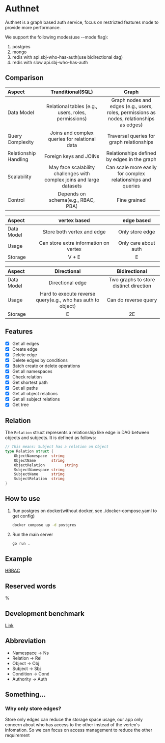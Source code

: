 # Authnet

Authnet is a graph based auth service, focus on restricted features mode to provide more performance.

We support the following modes(use --mode flag):
1. postgres
2. mongo
3. redis with api.sbj-who-has-auth(use bidirectional dag)
4. redis with slow api.sbj-who-has-auth

## Comparison

| Aspect | Tranditional(SQL) | Graph
| :------ | :--: | :-----------: 
| Data Model | Relational tables (e.g., users, roles, permissions) | Graph nodes and edges (e.g., users, roles, permissions as nodes, relationships as edges) 
| Query Complexity | Joins and complex queries for relational data | Traversal queries for graph relationships
| Relationship Handling | Foreign keys and JOINs | Relationships defined by edges in the graph
| Scalability | May face scalability challenges with complex joins and large datasets | Can scale more easily for complex relationships and queries
| Control | Depends on schema(e.g., RBAC, PBA) | Fine grained

| Aspect | vertex based | edge based
| :------ | :--: | :-----------: 
| Data Model | Store both vertex and edge | Only store edge
| Usage | Can store extra information on vertex | Only care about auth
| Storage | V + E | E

| Aspect | Directional | Bidirectional
| :------ | :--: | :-----------: 
| Data Model | Directional edge | Two graphs to store distinct direction
| Usage | Hard to execute reverse query(e.g., who has auth to object) | Can do reverse query
| Storage | E | 2E

## Features

- [x] Get all edges
- [x] Create edge
- [x] Delete edge
- [x] Delete edges by conditions
- [x] Batch create or delete operations
- [x] Get all namespaces
- [x] Check relation
- [x] Get shortest path
- [x] Get all paths
- [x] Get all object relations
- [x] Get all subject relations
- [x] Get tree

## Relation

The `Relation` struct represents a relationship like edge in DAG between objects and subjects. It is defined as follows:

```go
// This means: Subject has a relation on Object
type Relation struct {
    ObjectNamespace  string
    ObjectName       string 
    ObjectRelation         string 
    SubjectNamespace string 
    SubjectName      string 
    SubjectRelation  string 
}
```

## How to use

1. Run postgres on docker(without docker, see ./docker-compose.yaml to get config)

    ```bash
    docker compose up -d postgres
    ```

2. Run the main server

    ```bash
    go run .
    ```

## Example

[HRBAC](https://github.com/skyrocketOoO/hrbac/tree/main)

## Reserved words

%

## Development benchmark

[Link](https://docs.google.com/spreadsheets/d/1qZiRE_kkno1mM0LzWiUnvX4cuYQRnep2NcNb4fPud-k/edit#gid=0)

## Abbreviation

- Namespace -> Ns
- Relation -> Rel
- Object -> Obj
- Subject -> Sbj
- Condition -> Cond
- Authority -> Auth

## Something...
### Why only store edges?
Store only edges can reduce the storage space usage, our app only concern about
who has access to the other instead of the vertex's infomation. So we can focus
on access management to reduce the other requirement
